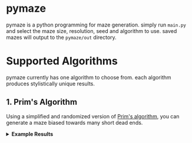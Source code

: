 # pymaze

pymaze is a python programming for maze generation. simply run `main.py` and select the maze size, resolution, seed and algorithm to use. saved mazes will output to the `pymaze/out` directory.

# Supported Algorithms

pymaze currently has one algorithm to choose from. each algorithm produces stylistically unique results.

## 1. Prim's Algorithm

Using a simplified and randomized version of [Prim's algorithm](https://en.wikipedia.org/wiki/Prim%27s_algorithm), you can generate a maze biased towards many short dead ends.

<details>
    <summary><b>Example Results</b></summary>
    <img src="examples/prims/63x43.png" alt="63x43 Prim's maze" />
    <img src="examples/prims/50x50.png" alt="50x50 Prim's maze" />
</details>
